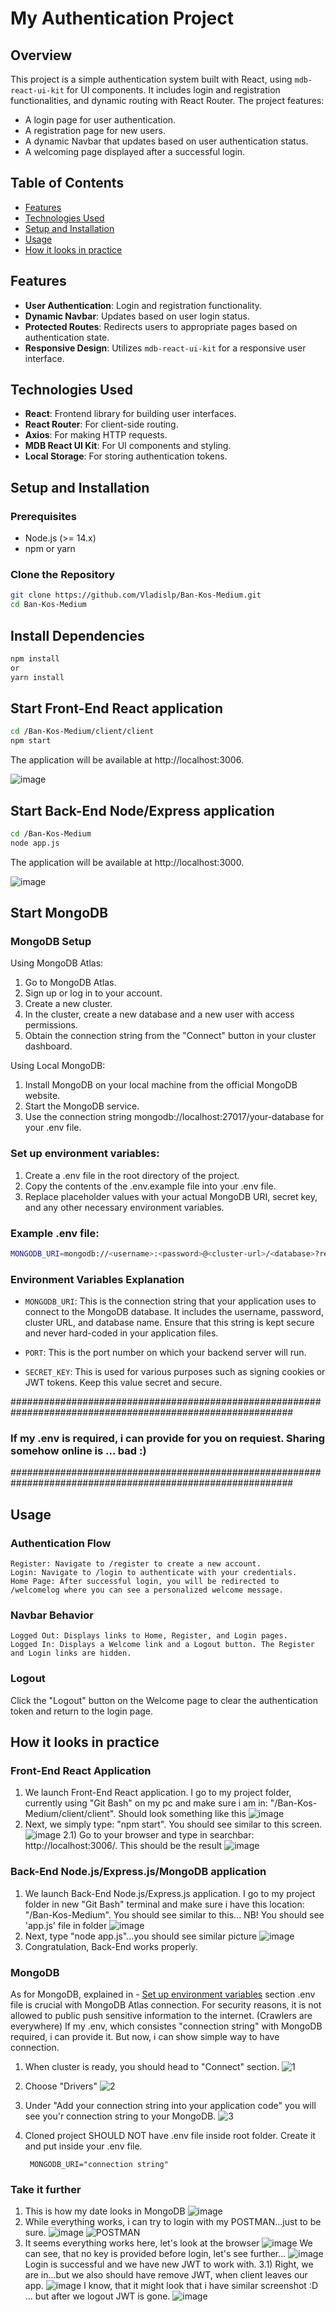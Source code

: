 # My Authentication Project

## Overview

This project is a simple authentication system built with React, using `mdb-react-ui-kit` for UI components. It includes login and registration functionalities, and dynamic routing with React Router. The project features:

- A login page for user authentication.
- A registration page for new users.
- A dynamic Navbar that updates based on user authentication status.
- A welcoming page displayed after a successful login.

## Table of Contents

- [Features](#features)
- [Technologies Used](#technologies-used)
- [Setup and Installation](#setup-and-installation)
- [Usage](#usage)
- [How it looks in practice](#how-it-looks-in-practice)

## Features

- **User Authentication**: Login and registration functionality.
- **Dynamic Navbar**: Updates based on user login status.
- **Protected Routes**: Redirects users to appropriate pages based on authentication state.
- **Responsive Design**: Utilizes `mdb-react-ui-kit` for a responsive user interface.

## Technologies Used

- **React**: Frontend library for building user interfaces.
- **React Router**: For client-side routing.
- **Axios**: For making HTTP requests.
- **MDB React UI Kit**: For UI components and styling.
- **Local Storage**: For storing authentication tokens.

## Setup and Installation

### Prerequisites

- Node.js (>= 14.x)
- npm or yarn

### Clone the Repository

```bash
git clone https://github.com/Vladislp/Ban-Kos-Medium.git
cd Ban-Kos-Medium
```
## Install Dependencies
```bash
npm install
or
yarn install
```
## Start Front-End React application
```bash
cd /Ban-Kos-Medium/client/client
npm start
```
The application will be available at http://localhost:3006.

![image](https://github.com/user-attachments/assets/004d873d-0ac5-4fff-b7d3-385e62e33821)

## Start Back-End Node/Express application
```bash
cd /Ban-Kos-Medium
node app.js
```
The application will be available at http://localhost:3000.

![image](https://github.com/user-attachments/assets/fa506527-3a26-41cb-a02c-8e45316bb23e)

## Start MongoDB

### MongoDB Setup

Using MongoDB Atlas:
1) Go to MongoDB Atlas.
2) Sign up or log in to your account.
3) Create a new cluster.
4) In the cluster, create a new database and a new user with access permissions.
5) Obtain the connection string from the "Connect" button in your cluster dashboard.

Using Local MongoDB:
1) Install MongoDB on your local machine from the official MongoDB website.
2) Start the MongoDB service.
3) Use the connection string mongodb://localhost:27017/your-database for your .env file.

### Set up environment variables:

1) Create a .env file in the root directory of the project.
2) Copy the contents of the .env.example file into your .env file.
3) Replace placeholder values with your actual MongoDB URI, secret key, and any other necessary environment variables.

### Example .env file:
```bash
MONGODB_URI=mongodb://<username>:<password>@<cluster-url>/<database>?retryWrites=true&w=majority
```
### Environment Variables Explanation

- `MONGODB_URI`: This is the connection string that your application uses to connect to the MongoDB database. It includes the username, password, cluster URL, and database name. Ensure that this string is kept secure and never hard-coded in your application files.

- `PORT`: This is the port number on which your backend server will run.

- `SECRET_KEY`: This is used for various purposes such as signing cookies or JWT tokens. Keep this value secret and secure.

###########################################################################################################

### If my .env is required, i can provide for you on requiest. Sharing somehow online is ... bad :)

###########################################################################################################
## Usage
### Authentication Flow

    Register: Navigate to /register to create a new account.
    Login: Navigate to /login to authenticate with your credentials.
    Home Page: After successful login, you will be redirected to /welcomelog where you can see a personalized welcome message.

### Navbar Behavior

    Logged Out: Displays links to Home, Register, and Login pages.
    Logged In: Displays a Welcome link and a Logout button. The Register and Login links are hidden.

### Logout

Click the "Logout" button on the Welcome page to clear the authentication token and return to the login page.

## How it looks in practice

### Front-End React Application
1) We launch Front-End React application. I go to my project folder, currently using "Git Bash" on my pc and make sure i am in: "/Ban-Kos-Medium/client/client".
Should look something like this
![image](https://github.com/user-attachments/assets/7644b8ff-fd2c-4b8c-93f0-03a0712c388d)
2) Next, we simply type: "npm start". You should see similar to this screen.
![image](https://github.com/user-attachments/assets/a61242fd-c8b9-4856-b3f8-31f979a0b063)
2.1) Go to your browser and type in searchbar: http://localhost:3006/. This should be the result
![image](https://github.com/user-attachments/assets/91f2d50e-7fae-4446-baa2-c67429ab9a90)

### Back-End Node.js/Express.js/MongoDB application
1) We launch Back-End Node.js/Express.js application. I go to my project folder in new "Git Bash" terminal and make sure i have this location: "/Ban-Kos-Medium". You should see similar to this...
NB! You should see 'app.js' file in folder
![image](https://github.com/user-attachments/assets/cfefe538-5c18-4dda-83c4-3c6c519d4618)
2) Next, type "node app.js"...you should see similar picture
![image](https://github.com/user-attachments/assets/e704b142-2a2f-462d-bda9-2e4688c084e3)
3) Congratulation, Back-End works properly.

### MongoDB
As for MongoDB, explained in - [Set up environment variables](#set-up-environment-variables) section .env file is crucial with MongoDB Atlas connection.
For security reasons, it is not allowed to public push sensitive information to the internet. (Crawlers are everywhere)
If my .env, which consistes "connection string" with MongoDB required, i can provide it.
But now, i can show simple way to have connection.

1) When cluster is ready, you should head to "Connect" section.
![1](https://github.com/user-attachments/assets/785b0f55-9c80-4559-a6e6-6357b71b4dfc)
2) Choose "Drivers"
![2](https://github.com/user-attachments/assets/98b60839-231a-434c-9d1c-26c2d437bfbd)
3) Under "Add your connection string into your application code" you will see you'r connection string to your MongoDB.
![3](https://github.com/user-attachments/assets/b769f46d-01f6-4b29-bbe3-0f5acaa52393)
4) Cloned project SHOULD NOT have .env file inside root folder. Create it and put inside your .env file.

        MONGODB_URI="connection string"

### Take it further
1) This is how my date looks in MongoDB
![image](https://github.com/user-attachments/assets/e49c1d08-3e88-4b13-aa69-580f5e579f87)
2) While everything works, i can try to login with my POSTMAN...just to be sure.
![image](https://github.com/user-attachments/assets/d42ab4a4-e8e4-48b8-a093-6e45d8ffca0c)
![POSTMAN](https://github.com/user-attachments/assets/262ca776-f925-4305-ae40-96b4c83187d5)
3) It seems everything works here, let's look at the browser
![image](https://github.com/user-attachments/assets/3659a995-8566-4616-a54a-391741d71c7f)
We can see, that no key is provided before login, let's see further...
![image](https://github.com/user-attachments/assets/845b5f54-22a1-448a-a285-ca1826122a78)
Login is successful and we have new JWT to work with.
3.1) Right, we are in...but we also should have remove JWT, when client leaves our app.
![image](https://github.com/user-attachments/assets/c816813b-152a-4d23-ae82-c83c4ee43f50)
I know, that it might look that i have similar screenshot :D ... but after we logout JWT is gone.
![image](https://github.com/user-attachments/assets/70392c53-6933-40c3-a7ad-1ef64646660b)







